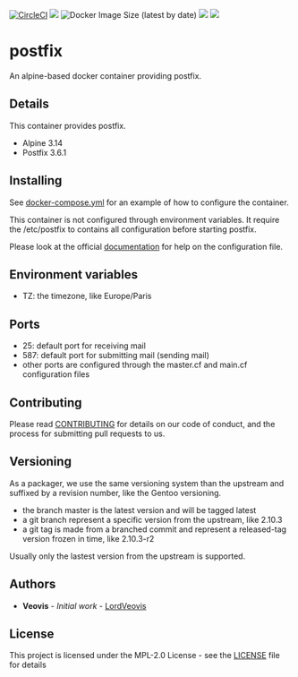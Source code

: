 [![CircleCI](https://circleci.com/gh/LordVeovis/docker-postfix/tree/master.svg?style=shield)](https://circleci.com/gh/LordVeovis/docker-postfix/tree/master) [![](https://img.shields.io/docker/pulls/veovis/postfix.svg)](https://hub.docker.com/r/veovis/postfix) ![Docker Image Size (latest by date)](https://img.shields.io/docker/image-size/veovis/postfix) [![](https://img.shields.io/github/tag/LordVeovis/docker-postfix.svg)](https://github.com/LordVeovis/docker-postfix/tags) [![](https://img.shields.io/github/license/LordVeovis/docker-postfix.svg)](https://github.com/LordVeovis/docker-postfix/blob/master/LICENSE)

# postfix

An alpine-based docker container providing postfix.

## Details

This container provides postfix.

* Alpine 3.14
* Postfix 3.6.1

## Installing

See [docker-compose.yml](https://github.com/LordVeovis/docker-postfix/blob/master/docker-compose.yml) for an example of how to configure the container.

This container is not configured through environment variables. It require the /etc/postfix to contains all configuration before starting postfix.

Please look at the official [documentation](http://www.postfix.org/documentation.html) for help on the configuration file.

## Environment variables

* TZ: the timezone, like Europe/Paris

## Ports

* 25: default port for receiving mail
* 587: default port for submitting mail (sending mail)
* other ports are configured through the master.cf and main.cf configuration files

## Contributing

Please read [CONTRIBUTING](https://github.com/LordVeovis/docker-postfix/blob/master/CONTRIBUTING) for details on our code of conduct, and the process for submitting pull requests to us.

## Versioning

As a packager, we use the same versioning system than the upstream and suffixed by a revision number, like the Gentoo versioning.

* the branch master is the latest version and will be tagged latest
* a git branch represent a specific version from the upstream, like 2.10.3
* a git tag is made from a branched commit and represent a released-tag version frozen in time, like 2.10.3-r2

Usually only the lastest version from the upstream is supported.

## Authors

* **Veovis** - *Initial work* - [LordVeovis](https://github.com/LordVeovis)

## License

This project is licensed under the MPL-2.0 License - see the [LICENSE](https://github.com/LordVeovis/docker-postfix/blob/master/LICENSE) file for details

